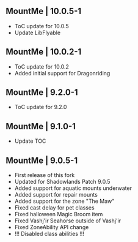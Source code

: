 MountMe | 10.0.5-1
------------------
- ToC update for 10.0.5
- Update LibFlyable

MountMe | 10.0.2-1
------------------
- ToC update for 10.0.2
- Added initial support for Dragonriding

MountMe | 9.2.0-1
-----------------
- ToC update for 9.2.0
  
MountMe | 9.1.0-1
-----------------
- Update TOC

MountMe | 9.0.5-1
-----------------
- First release of this fork
- Updated for Shadowlands Patch 9.0.5
- Added support for aquatic mounts underwater
- Added support for repair mounts
- Added support for the zone "The Maw"
- Fixed cast delay for pet classes
- Fixed halloween Magic Broom item
- Fixed Vashj'ir Seahorse outside of Vashj'ir
- Fixed ZoneAbility API change
- !!! Disabled class abilities !!!
